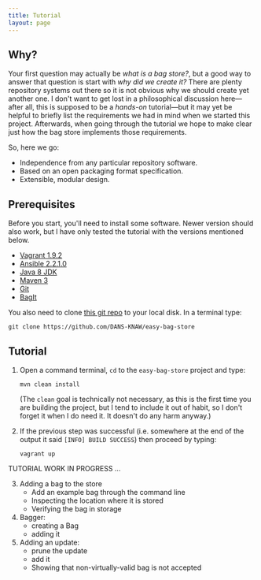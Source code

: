 ```yaml
---
title: Tutorial 
layout: page
---
```


Why?
----
Your first question may actually be *what is a bag store?*, but a good way to answer 
that question is start with *why did we create it?* There are plenty repository systems
out there so it is not obvious why we should create yet another one. I don't want to get
lost in a philosophical discussion here&mdash;after all, this is supposed to be a *hands-on* 
tutorial&mdash;but it may yet be helpful to briefly list the requirements we had in mind
when we started this project. Afterwards, when going through the tutorial we hope to make 
clear just how the bag store implements those requirements.

So, here we go:

* Independence from any particular repository software.
* Based on an open packaging format specification.
* Extensible, modular design.

Prerequisites
-------------
Before you start, you'll need to install some software. Newer version should also work, but
I have only tested the tutorial with the versions mentioned below.

* [Vagrant 1.9.2](https://releases.hashicorp.com/vagrant/1.9.2/)
* [Ansible 2.2.1.0](http://docs.ansible.com/ansible/intro_installation.html)
* [Java 8 JDK](http://www.oracle.com/technetwork/java/javase/downloads/jdk8-downloads-2133151.html)
* [Maven 3](https://maven.apache.org/download.cgi)
* [Git](https://git-scm.com/downloads)
* [BagIt](https://github.com/LibraryOfCongress/bagit-java/releases/tag/v4.12.3)

You also need to clone [this git repo](https://github.com/DANS-KNAW/easy-bag-store) to your
local disk. In a terminal type:

    git clone https://github.com/DANS-KNAW/easy-bag-store

Tutorial
--------

1. Open a command terminal, `cd` to the `easy-bag-store` project and type:
   
       mvn clean install
       
   (The `clean` goal is technically not necessary, as this is the first time you are building the project, but
   I tend to include it out of habit, so I don't forget it when I do need it. It doesn't do any harm anyway.)
2. If the previous step was successful (i.e. somewhere at the end of the output it said `[INFO] BUILD SUCCESS`)
   then proceed by typing:
        
       vagrant up
       

TUTORIAL WORK IN PROGRESS ...


3. Adding a bag to the store
    - Add an example bag through the command line
    - Inspecting the location where it is stored
    - Verifying the bag in storage
4. Bagger: 
    - creating a Bag
    - adding it
5. Adding an update:
    - prune the update
    - add it
    - Showing that non-virtually-valid bag is not accepted

